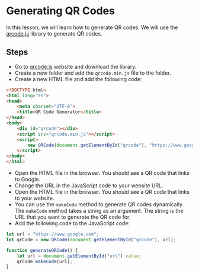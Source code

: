 # Generating QR Codes

In this lesson, we will learn how to generate QR codes. We will use the [qrcode.js](https://davidshimjs.github.io/qrcodejs/) library to generate QR codes.

## Steps

- Go to [qrcode.js](https://davidshimjs.github.io/qrcodejs/) website and download the library.
- Create a new folder and add the `qrcode.min.js` file to the folder.
- Create a new HTML file and add the following code:

```html
<!DOCTYPE html>
<html lang="en">
<head>
    <meta charset="UTF-8">
    <title>QR Code Generator</title>
</head>
<body>
    <div id="qrcode"></div>
    <script src="qrcode.min.js"></script>
    <script>
        new QRCode(document.getElementById("qrcode"), "https://www.google.com");
    </script>
</body>
</html>
```

- Open the HTML file in the browser. You should see a QR code that links to Google.
- Change the URL in the JavaScript code to your website URL.
- Open the HTML file in the browser. You should see a QR code that links to your website.
- You can use the `makeCode` method to generate QR codes dynamically. The `makeCode` method takes a string as an argument. The string is the URL that you want to generate the QR code for.
- Add the following code to the JavaScript code:

```js
let url = "https://www.google.com";
let qrCode = new QRCode(document.getElementById("qrcode"), url);

function generateQRCode() {
    let url = document.getElementById("url").value;
    qrCode.makeCode(url);
}
```